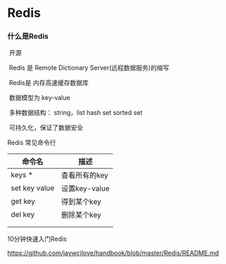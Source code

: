 # Redis

### 什么是Redis

​	开源

​	Redis 是 Remote Dictionary Server(远程数据服务)的缩写

​	Redis是 内存高速缓存数据库

​	数据模型为 key-value

​	多种数据结构： string，list  hash set sorted set

​	可持久化，保证了数据安全





Redis 常见命令行

| 命令名        | 描述          |
| ------------- | ------------- |
| keys *        | 查看所有的key |
| set key value | 设置key-value |
| get key       | 得到某个key   |
| del key       | 删除某个key   |
|               |               |
|               |               |



10分钟快速入门Redis

https://github.com/jaywcjlove/handbook/blob/master/Redis/README.md

